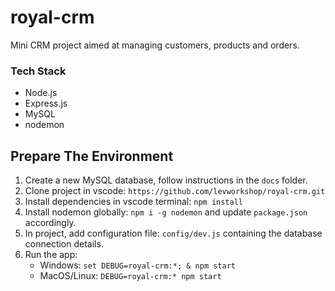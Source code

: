 # royal-crm

Mini CRM project aimed at managing customers, products and orders.

### Tech Stack
* Node.js
* Express.js
* MySQL
* nodemon

## Prepare The Environment
1. Create a new MySQL database, follow instructions in the `docs` folder.
2. Clone project in vscode: `https://github.com/levworkshop/royal-crm.git`
3. Install dependencies in vscode terminal: `npm install`
4. Install nodemon globally: `npm i -g nodemon` and update `package.json` accordingly.
5. In project, add configuration file: `config/dev.js` containing the database connection details.
6. Run the app:
    * Windows: `set DEBUG=royal-crm:*; & npm start`
    * MacOS/Linux:  `DEBUG=royal-crm:* npm start`
